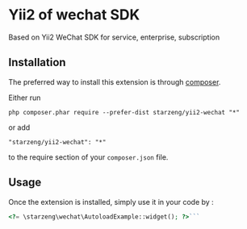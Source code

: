 Yii2 of wechat SDK
==================
Based on Yii2 WeChat SDK for service, enterprise, subscription 

Installation
------------

The preferred way to install this extension is through [composer](http://getcomposer.org/download/).

Either run

```
php composer.phar require --prefer-dist starzeng/yii2-wechat "*"
```

or add

```
"starzeng/yii2-wechat": "*"
```

to the require section of your `composer.json` file.


Usage
-----

Once the extension is installed, simply use it in your code by  :

```php
<?= \starzeng\wechat\AutoloadExample::widget(); ?>```

